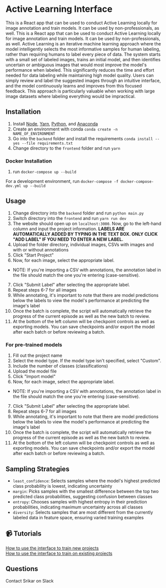 <!-- TODO: add a note saying csvs need to include absolute paths -->

# Active Learning Interface

This is a React app that can be used to conduct Active Learning locally for image annotation and train models. It can be used by non-professionals, as well. This is a React app that can be used to conduct Active Learning locally for image annotation and train models. It can be used by non-professionals, as well. Active Learning is an iterative machine learning approach where the model intelligently selects the most informative samples for human labeling, rather than requiring humans to label every piece of data. The system starts with a small set of labeled images, trains an initial model, and then identifies uncertain or ambiguous images that would most improve the model's performance when labeled. This significantly reduces the time and effort needed for data labeling while maintaining high model quality. Users can simply review and label the suggested images through an intuitive interface, and the model continuously learns and improves from this focused feedback. This approach is particularly valuable when working with large image datasets where labeling everything would be impractical.

## Installation

1. Install [Node](https://nodejs.org/en/download/), [Yarn](https://classic.yarnpkg.com/en/docs/install/), [Python](https://www.python.org/downloads/), and [Anaconda](https://www.anaconda.com/products/distribution)
2. Create an environment with conda
   `conda create -n NAME_OF_ENVIRONMENT`
3. Go into the `backend` folder and install the requirements
   `conda install --yes --file requirements.txt`
4. Change directory to the `frontend` folder and run
   `yarn`

### Docker Installation

1. run `docker-compose up --build`

For a development environment, run
`docker-compose -f docker-compose-dev.yml up --build`

## Usage

1. Change directory into the `backend` folder and run
   `python main.py`
2. Switch directory into the `frontend` and run
   `yarn run dev`
3. The website should open up on `localhost:3000`. Now, go to the left-hand column and input the project information.
   **LABELS ARE AUTOMATICALLY ADDED BY TYPING IN THE TEXT BOX. ONLY CLICK "ADD LABEL" IF YOU NEED TO ENTER A NEW LABEL.**
4. Upload the folder directory, individual images, CSVs with images and with or without annotations
5. Click "Start Project"
6. Now, for each image, select the appropriate label.

- NOTE: If you're importing a CSV with annotations, the annotation label in the file should match the one you're entering (case-sensitive).

7. Click "Submit Label" after selecting the appropriate label.
8. Repeat steps 6-7 for all images
9. While annotating, it's important to note that there are model predictions below the labels to view the model's performance at predicting the image's label
10. Once the batch is complete, the script will automatically retrieve the progress of the current episode as well as the new batch to review.
11. At the bottom of the left column will be checkpoint controls as well as exporting models. You can save checkpoints and/or export the model after each batch or before reviewing a batch.

### For pre-trained models

1. Fill out the project name
2. Select the model type. If the model type isn't specified, select "Custom".
3. Include the number of classes (classifications)
4. Upload the model file
5. Click "Import model"
6. Now, for each image, select the appropriate label.

- NOTE: If you're importing a CSV with annotations, the annotation label in the file should match the one you're entering (case-sensitive).

7. Click "Submit Label" after selecting the appropriate label.
8. Repeat steps 6-7 for all images
9. While annotating, it's important to note that there are model predictions below the labels to view the model's performance at predicting the image's label
10. Once the batch is complete, the script will automatically retrieve the progress of the current episode as well as the new batch to review.
11. At the bottom of the left column will be checkpoint controls as well as exporting models. You can save checkpoints and/or export the model after each batch or before reviewing a batch.

## Sampling Strategies

- `least_confidence`: Selects samples where the model's highest predicted class probability is lowest, indicating uncertainty
- `margin`: Picks samples with the smallest difference between the top two predicted class probabilities, suggesting confusion between classes
- `entropy`: Chooses samples with highest entropy in their prediction probabilities, indicating maximum uncertainty across all classes
- `diversity`: Selects samples that are most different from the currently labeled data in feature space, ensuring varied training examples

## 📹 Tutorials

[How to use the interface to train new projects](https://drive.google.com/file/d/1dtDrBBQPRXZywTzsXU5EPlulsMVBYJJn/view?usp=sharing)
<br/>
[How to use the interface to train on existing projects](https://drive.google.com/file/d/1CfGAvPtxM6MzqhX-xlBhI25CrwCqPEmu/view?usp=sharing)

## Questions

Contact Srikar on Slack
